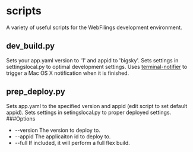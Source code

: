 scripts
===========

A variety of useful scripts for the WebFilings development environment.


dev_build.py
-----------
Sets your app.yaml version to '1' and appid to 'bigsky'.
Sets settings in settingslocal.py to optimal development settings.
Uses [terminal-notifier][1] to trigger a Mac OS X notification when it is finished.

[1]: https://github.com/alloy/terminal-notifier        "terminal-notifier"

prep_deploy.py
-----------
Sets app.yaml to the specified version and appid (edit script to set default appid).
Sets settings in setingslocal.py to proper deployed settings.
###Options
* --version    The version to deploy to.
* --appid      The applicaiton id to deploy to.
* --full       If included, it will perform a full flex build.
